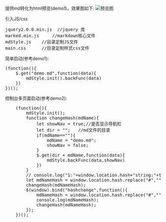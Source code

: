 提供md转化为html预览(demo1)，效果图如下:
![预览图](http://v2.img.vyicoo.cn/Uploads/product/2019-04-23/5cbecd6064a5b.png)

引入JS/css
<pre>
jquery2.0.0.min.js  //jquery 库
marked.min.js     //markdown核心文件 
mdStyle.js    //目录定制JS文件
main.css      //目录定制样式css文件
</pre>
简单启动(参考demo1):
<pre>
(function(){
    $.get("demo.md",function(data){
        mdStyle.init().backFunc(data)
    })
})();
</pre>
控制台多页面启动(参考demo2):
<pre>
    (function(){
        mdStyle.init();
        function changeHash(mdName){
            let showNav = true;//是否显示导航栏
            let dir = "";   //md文件的目录
            if(mdName==""){
                mdName = "demo.md";
                showNav = false;
            }
            $.get(dir + mdName,function(data){
                mdStyle.backFunc(data,showNav)
            })
        }
        // console.log("1:"+window.location.hash+"string:"+typeof(window.location.hash));
        let mdNameHash = window.location.hash.replace("#","");
        changeHash(mdNameHash);
        $(window).bind("hashchange",function(){
            mdNameHash = window.location.hash.replace("#","");
            console.log(mdNameHash);
            changeHash(mdNameHash);
        });
    })();
</pre>
